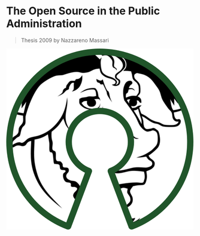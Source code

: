 # The Open Source in the Public Administration

> Thesis 2009 by Nazzareno Massari

![](/assets/500px-free_software_and_open_source_software_composite_logo.svg.png)



